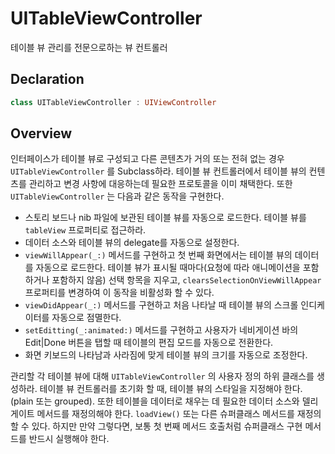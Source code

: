 # UITableViewController

테이블 뷰 관리를 전문으로하는 뷰 컨트롤러

## Declaration

```swift
class UITableViewController : UIViewController
```

## Overview

인터페이스가 테이블 뷰로 구성되고 다른 콘텐츠가 거의 또는 전혀 없는 경우 `UITableViewController` 를 Subclass하라. 테이블 뷰 컨트롤러에서 테이블 뷰의 컨텐츠를 관리하고 변경 사항에 대응하는데 필요한 프로토콜을 이미 채택한다. 또한 `UITableViewController` 는 다음과 같은 동작을 구현한다.

* 스토리 보드나 nib 파일에 보관된 테이블 뷰를 자동으로 로드한다. 테이블 뷰를 `tableView` 프로퍼티로 접근하라.
* 데이터 소스와 테이블 뷰의 delegate를 자동으로 설정한다.
* `viewWillAppear(_:)` 메서드를 구현하고 첫 번째 화면에서는 테이블 뷰의 데이터를 자동으로 로드한다. 테이블 뷰가 표시될 때마다\(요청에 따라 애니메이션을 포함하거나 포함하지 않음\) 선택 항목을 지우고, `clearsSelectionOnViewWillAppear` 프로퍼티를 변경하여 이 동작을 비활성화 할 수 있다.
* `viewDidAppear(_:)` 메서드를 구현하고 처음 나타날 때 테이블 뷰의 스크롤 인디케이터를 자동으로 점멸한다.
* `setEditting(_:animated:)` 메서드를 구현하고 사용자가 네비게이션 바의 Edit\|Done 버튼을 탭할 때 테이블의 편집 모드를 자동으로 전환한다.
* 화면 키보드의 나타남과 사라짐에 맞게 테이블 뷰의 크기를 자동으로 조정한다.

관리할 각 테이블 뷰에 대해 `UITableViewController` 의 사용자 정의 하위 클래스를 생성하라. 테이블 뷰 컨트롤러를 초기화 할 때, 테이블 뷰의 스타일을 지정해야 한다.\(plain 또는 grouped\). 또한 테이블을 데이터로 채우는 데 필요한 데이터 소스와 델리게이트 메서드를 재정의해야 한다. `loadView()` 또는 다른 슈퍼클래스 메서드를 재정의 할 수 있다. 하지만 만약 그렇다면, 보통 첫 번째 메서드 호출처럼 슈퍼클래스 구현 메서드를 반드시 실행해야 한다.


